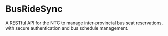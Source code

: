 # BusRideSync
A RESTful API for the NTC to manage inter-provincial bus seat reservations, with secure authentication and bus schedule management.
